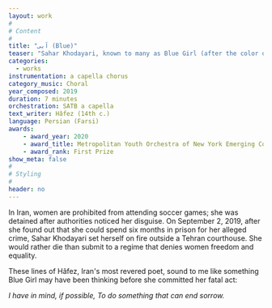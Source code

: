 ```yaml
---
layout: work
#
# Content
#
title: "آبی (Blue)"
teaser: "Sahar Khodayari, known to many as Blue Girl (after the color of her favorite soccer team), disguised herself as a man in a failed attempt to enter Iran's Azadi (Freedom) Stadium and cheer on her favorite players."
categories:
  - works
instrumentation: a capella chorus
category_music: Choral
year_composed: 2019
duration: 7 minutes
orchestration: SATB a capella
text_writer: Hâfez (14th c.)
language: Persian (Farsi)
awards:
    - award_year: 2020
    - award_title: Metropolitan Youth Orchestra of New York Emerging Composers Competition (Choral, Divison II)
    - award_rank: First Prize
show_meta: false
#
# Styling
#
header: no
---
```


In Iran, women are prohibited from attending soccer games; she was detained after authorities noticed her disguise. On September 2, 2019, after she found out that she could spend six months in prison for her alleged crime, Sahar Khodayari set herself on fire outside a Tehran courthouse. She would rather die than submit to a regime that denies women freedom and equality.

These lines of Hâfez, Iran's most revered poet, sound to me like something Blue Girl may have been thinking before she committed her fatal act:

_I have in mind, if possible,_
_To do something that can end sorrow._
    
    